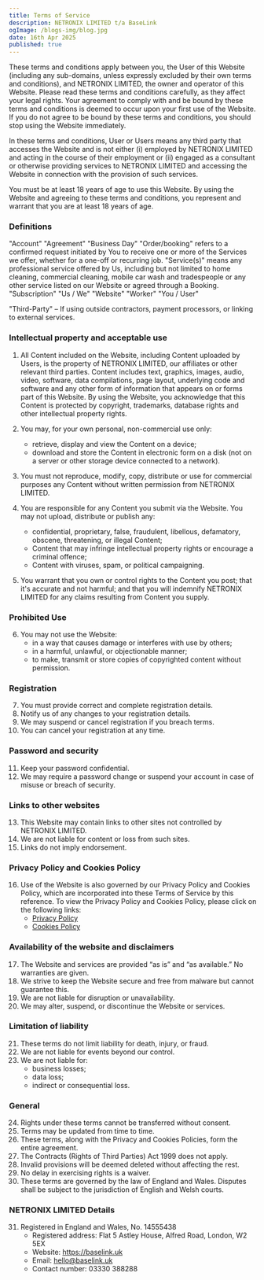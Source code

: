 ```yaml
---
title: Terms of Service
description: NETRONIX LIMITED t/a BaseLink
ogImage: /blogs-img/blog.jpg
date: 16th Apr 2025
published: true
---
```


These terms and conditions apply between you, the User of this Website (including any sub-domains, unless expressly excluded by their own terms and conditions), and NETRONIX LIMITED, the owner and operator of this Website. Please read these terms and conditions carefully, as they affect your legal rights. Your agreement to comply with and be bound by these terms and conditions is deemed to occur upon your first use of the Website. If you do not agree to be bound by these terms and conditions, you should stop using the Website immediately.

In these terms and conditions, User or Users means any third party that accesses the Website and is not either (i) employed by NETRONIX LIMITED and acting in the course of their employment or (ii) engaged as a consultant or otherwise providing services to NETRONIX LIMITED and accessing the Website in connection with the provision of such services.

You must be at least 18 years of age to use this Website. By using the Website and agreeing to these terms and conditions, you represent and warrant that you are at least 18 years of age.

### Definitions
"Account"
"Agreement"
"Business Day"
"Order/booking" refers to a confirmed request initiated by You to receive one or more of the Services we offer, whether for a one-off or recurring job.
"Service(s)" means any professional service offered by Us, including but not limited to home cleaning, commercial cleaning, mobile car wash and tradespeople or any other service listed on our Website or agreed through a Booking.
"Subscription"
"Us / We"
"Website"
"Worker"
"You / User"

"Third-Party" – If using outside contractors, payment processors, or linking to external services.

### Intellectual property and acceptable use
1. All Content included on the Website, including Content uploaded by Users, is the property of NETRONIX LIMITED, our affiliates or other relevant third parties. Content includes text, graphics, images, audio, video, software, data compilations, page layout, underlying code and software and any other form of information that appears on or forms part of this Website. By using the Website, you acknowledge that this Content is protected by copyright, trademarks, database rights and other intellectual property rights.

2. You may, for your own personal, non-commercial use only:
    - retrieve, display and view the Content on a device;
    - download and store the Content in electronic form on a disk (not on a server or other storage device connected to a network).

3. You must not reproduce, modify, copy, distribute or use for commercial purposes any Content without written permission from NETRONIX LIMITED.

4. You are responsible for any Content you submit via the Website. You may not upload, distribute or publish any:
    - confidential, proprietary, false, fraudulent, libellous, defamatory, obscene, threatening, or illegal Content;
    - Content that may infringe intellectual property rights or encourage a criminal offence;
    - Content with viruses, spam, or political campaigning.

5. You warrant that you own or control rights to the Content you post; that it's accurate and not harmful; and that you will indemnify NETRONIX LIMITED for any claims resulting from Content you supply.

### Prohibited Use
6. You may not use the Website:
    - in a way that causes damage or interferes with use by others;
    - in a harmful, unlawful, or objectionable manner;
    - to make, transmit or store copies of copyrighted content without permission.

### Registration
7. You must provide correct and complete registration details.
8. Notify us of any changes to your registration details.
9. We may suspend or cancel registration if you breach terms.
10. You can cancel your registration at any time.

### Password and security
11. Keep your password confidential.
12. We may require a password change or suspend your account in case of misuse or breach of security.

### Links to other websites
13. This Website may contain links to other sites not controlled by NETRONIX LIMITED.
14. We are not liable for content or loss from such sites.
15. Links do not imply endorsement.

### Privacy Policy and Cookies Policy
16. Use of the Website is also governed by our Privacy Policy and Cookies Policy, which are incorporated into these Terms of Service by this reference. To view the Privacy Policy and Cookies Policy, please click on the following links:
    - [Privacy Policy](https://baselink.uk/legal/privacy-policy)
    - [Cookies Policy](https://baselink.uk/legal/cookies-policy)

### Availability of the website and disclaimers
17. The Website and services are provided “as is” and “as available.” No warranties are given.
18. We strive to keep the Website secure and free from malware but cannot guarantee this.
19. We are not liable for disruption or unavailability.
20. We may alter, suspend, or discontinue the Website or services.

### Limitation of liability
21. These terms do not limit liability for death, injury, or fraud.
22. We are not liable for events beyond our control.
23. We are not liable for:
    - business losses;
    - data loss;
    - indirect or consequential loss.

### General
24. Rights under these terms cannot be transferred without consent.
25. Terms may be updated from time to time.
26. These terms, along with the Privacy and Cookies Policies, form the entire agreement.
27. The Contracts (Rights of Third Parties) Act 1999 does not apply.
28. Invalid provisions will be deemed deleted without affecting the rest.
29. No delay in exercising rights is a waiver.
30. These terms are governed by the law of England and Wales. Disputes shall be subject to the jurisdiction of English and Welsh courts.

### NETRONIX LIMITED Details
31. Registered in England and Wales, No. 14555438
    - Registered address: Flat 5 Astley House, Alfred Road, London, W2 5EX
    - Website: https://baselink.uk
    - Email: hello@baselink.uk
    - Contact number: 03330 388288